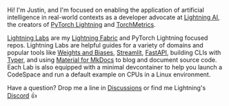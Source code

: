 Hi! I'm Justin, and I'm focused on enabling the application of artificial intelligence in real-world contexts as a developer advocate at [Lightning AI](https://github.com/Lightning-AI), the creators of [PyTorch Lightning](https://lightning.ai/docs/pytorch/stable/) and [TorchMetrics](https://lightning.ai/docs/torchmetrics/stable/).

[Lightning Labs](https://github.com/stars/JustinGoheen/lists/lightning-labs) are my [Lightning Fabric](https://lightning.ai/docs/fabric/stable/) and PyTorch Lightning focused repos. Lightning Labs are helpful guides for a variety of domains and popular tools like [Weights and Biases](https://wandb.ai/site), [Streamlit](https://streamlit.io), [FastAPI](https://fastapi.tiangolo.com), building CLIs with [Typer](https://typer.tiangolo.com), and using [Material for MkDocs](https://squidfunk.github.io/mkdocs-material/) to blog and document source code. Each Lab is also equipped with a minimal devcontainer to help you launch a CodeSpace and run a default example on CPUs in a Linux environment. 

Have a question? Drop me a line in [Discussions](https://github.com/JustinGoheen/JustinGoheen/discussions/) or find me Lightning's [Discord](https://discord.gg/XncpTy7DSt) 👍
